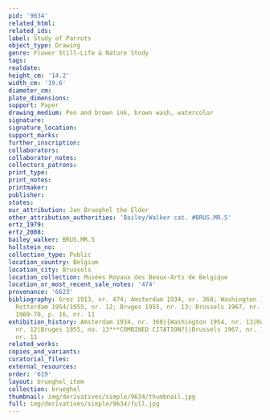 ```yaml
---
pid: '9634'
related_html: 
related_ids: 
label: Study of Parrots
object_type: Drawing
genre: Flower Still-Life & Nature Study
tags: 
realdate: 
height_cm: '14.2'
width_cm: '19.6'
diameter_cm: 
plate_dimensions: 
support: Paper
drawing_medium: Pen and brown ink, brown wash, watercolor
signature: 
signature_location: 
support_marks: 
further_inscription: 
collaborators: 
collaborator_notes: 
collectors_patrons: 
print_type: 
print_notes: 
printmaker: 
publisher: 
states: 
our_attribution: Jan Brueghel the Elder
other_attribution_authorities: 'Bailey/Walker cat. #BRUS.MR.5'
ertz_1979: 
ertz_2008: 
bailey_walker: BRUS.MR.5
hollstein_no: 
collection_type: Public
location_country: Belgium
location_city: Brussels
location_collection: Musées Royaux des Beaux-Arts de Belgique
location_or_most_recent_sale_notes: '474'
provenance: '6623'
bibliography: Grez 1913, nr. 474; Amsterdam 1934, nr. 368; Washington 1954, nr. 13;
  Rotterdam 1954/1955, nr. 12; Bruges 1955, nr. 13; Brussels 1967, nr. 11; Geneva
  1969-70, p. 16, nr. 11
exhibition_history: Amsterdam 1934, nr. 368|{Washington 1954, nr. 13|Rotterdam 1954/1955,
  nr. 12|Bruges 1955, no. 13***COMBINED CITATION?}|Brussels 1967, nr. 11|Geneva 1969-70,
  nr. 11
related_works: 
copies_and_variants: 
curatorial_files: 
external_resources: 
order: '619'
layout: brueghel_item
collection: brueghel
thumbnail: img/derivatives/simple/9634/thumbnail.jpg
full: img/derivatives/simple/9634/full.jpg
---
```

